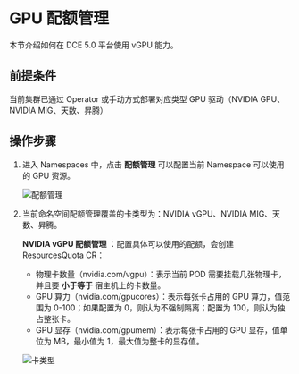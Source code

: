 # GPU 配额管理

本节介绍如何在 DCE 5.0 平台使用 vGPU 能力。

## 前提条件

当前集群已通过 Operator 或手动方式部署对应类型 GPU 驱动（NVIDIA GPU、NVIDIA MIG、天数、昇腾）

## 操作步骤

1. 进入 Namespaces 中，点击 **配额管理** 可以配置当前 Namespace 可以使用的 GPU 资源。

    ![配额管理](https://docs.daocloud.io/daocloud-docs-images/docs/zh/docs/kpanda/user-guide/gpu/images/cluster-ns.png)

2. 当前命名空间配额管理覆盖的卡类型为：NVIDIA vGPU、NVIDIA MIG、天数、昇腾。

    **NVIDIA vGPU 配额管理** ：配置具体可以使用的配额，会创建 ResourcesQuota CR：

    - 物理卡数量（nvidia.com/vgpu）：表示当前 POD 需要挂载几张物理卡，并且要 **小于等于** 宿主机上的卡数量。
    - GPU 算力（nvidia.com/gpucores）：表示每张卡占用的 GPU 算力，值范围为 0-100；如果配置为 0，则认为不强制隔离；配置为 100，则认为独占整张卡。
    - GPU 显存（nvidia.com/gpumem）：表示每张卡占用的 GPU 显存，值单位为 MB，最小值为 1，最大值为整卡的显存值。

    ![卡类型](https://docs.daocloud.io/daocloud-docs-images/docs/zh/docs/kpanda/user-guide/gpu/images/vgpu-quota.png)

